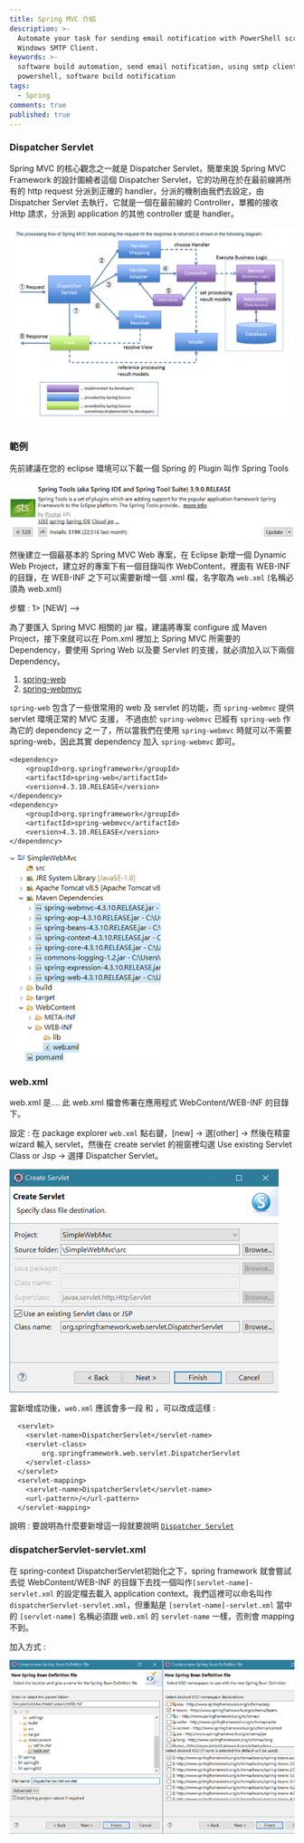 ```yaml
---
title: Spring MVC 介紹
description: >-
  Automate your task for sending email notification with PowerShell script and
  Windows SMTP Client.
keywords: >-
  software build automation, send email notification, using smtp client in
  powershell, software build notification
tags:
  - Spring
comments: true
published: true
---
```


### Dispatcher Servlet

Spring MVC 的核心觀念之一就是 Dispatcher Servlet，簡單來說 Spring MVC Framework 的設計圍繞者這個 Dispatcher Servlet，它的功用在於在最前線將所有的 http request 分派到正確的 handler，分派的機制由我們去設定，由 Dispatcher Servlet 去執行，它就是一個在最前線的 Controller，單獨的接收 Http 請求，分派到 application 的其他 controller 或是 handler。

![Spring](spring_images/springmvcprocessflow.png)

### 範例
先前建議在您的 eclipse 環境可以下載一個 Spring 的 Plugin 叫作 Spring Tools

![Spring](spring_images/eclipsemarketspringtools.png)

然後建立一個最基本的 Spring MVC Web 專案，在 Eclipse 新增一個 Dynamic Web Project，建立好的專案下有一個目錄叫作 WebContent，裡面有 WEB-INF 的目錄，在 WEB-INF 之下可以需要新增一個 .xml 檔，名字取為 `web.xml` (名稱必須為 web.xml)

步驟 : 1> [NEW] -->

為了要匯入 Spring MVC 相關的 jar 檔，建議將專案 configure 成 Maven Project，接下來就可以在 Pom.xml 裡加上 Spring MVC 所需要的 Dependency，要使用 Spring Web 以及要 Servlet 的支援，就必須加入以下兩個 Dependency。

1. <a href="https://mvnrepository.com/artifact/org.springframework/spring-web" target="_blank">spring-web</a>
2. <a href="https://mvnrepository.com/artifact/org.springframework/spring-webmvc" target="_blank">spring-webmvc</a>

`spring-web` 包含了一些很常用的 web 及 servlet 的功能，而 `spring-webmvc` 提供 servlet 環境正常的 MVC 支援，
不過由於 `spring-webmvc` 已經有 `spring-web` 作為它的 dependency 之一了，所以當我們在使用 `spring-webmvc` 時就可以不需要 spring-web，因此其實 dependency 加入 `spring-webmvc` 即可。

```
<dependency>
    <groupId>org.springframework</groupId>
    <artifactId>spring-web</artifactId>
    <version>4.3.10.RELEASE</version>
</dependency>
<dependency>
    <groupId>org.springframework</groupId>
    <artifactId>spring-webmvc</artifactId>
    <version>4.3.10.RELEASE</version>
</dependency>
```

![Spring](spring_images/springmvcexample1.png)

### web.xml

web.xml 是....
此 web.xml 檔會佈署在應用程式 WebContent/WEB-INF 的目錄下。

設定 :
在 package explorer `web.xml` 點右鍵，[new] -> 選[other] -> 然後在精靈 wizard 輸入 servlet，然後在 create servlet 的視窗裡勾選 Use existing Servlet Class or Jsp -> 選擇 Dispatcher Servlet。 

![Spring](spring_images/springmvcexample2.png)

當新增成功後，`web.xml` 應該會多一段<servlet> 和 <servlet-mapping>，可以改成這樣 :

```
  <servlet>
    <servlet-name>DispatcherServlet</servlet-name>
    <servlet-class>
    	org.springframework.web.servlet.DispatcherServlet
    </servlet-class>
  </servlet>
  <servlet-mapping>
    <servlet-name>DispatcherServlet</servlet-name>
    <url-pattern>/</url-pattern>
  </servlet-mapping>
```

說明 : 要說明為什麼要新增這一段就要說明 <a href="https://docs.spring.io/spring-framework/docs/current/javadoc-api/org/springframework/web/servlet/DispatcherServlet.html" target="_blank">`Dispatcher Servlet`</a>

### dispatcherServlet-servlet.xml

在 spring-context DispatcherServlet初始化之下，spring framework 就會嘗試去從 WebContent/WEB-INF 的目錄下去找一個叫作`[servlet-name]-servlet.xml` 的設定檔去載入 application context。我們這裡可以命名叫作 `dispatcherServlet-servlet.xml`，但重點是 `[servlet-name]-servlet.xml` 當中的 `[servlet-name]` 名稱必須跟 `web.xml` 的 `servlet-name` 一樣，否則會 mapping 不到。

加入方式 : 

![Spring](spring_images/springmvcexample3.png)

